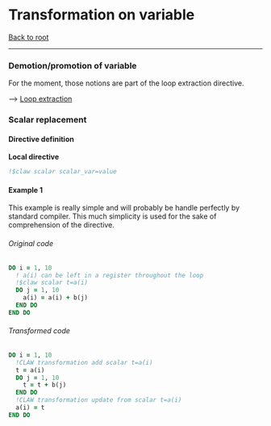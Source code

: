 # Transformation on variable
<!--- TODO all reflexion and definition --->
[Back to root](https://github.com/C2SM-RCM/claw-language-definition)

---

### Demotion/promotion of variable

For the moment, those notions are part of the loop extraction directive.

--> [Loop extraction](https://github.com/C2SM-RCM/claw-language-definition/blob/master/definition/loop-transform.md#loop-extraction)

<!---
TODO maybe remove all of this if we do not see the point to have this directive

Notion moved to the loop-extract directive. If we see advantage to have this
notion as a standalone, we can bring this back.


### Demotion
#### Directive definition
TODO think again this problematic the directive should include a notion of
loop-extraction/creation with an iteration range
include a notion of loop-fusion in it. The resulting loop-extraction/creation
can be then merge with loops on the same level

**Local directive**
```fortran
!$claw demote(variable_list) dim(dimension_from,dimension_to)
```

#### Example 1
###### Original code
```fortran
SUBROUTINE xyz(value1, value2)
  REAL, INTENT (IN) :: value2(x:y), value2(x:y)

  DO i = 0, iend
    ! some computation with value1(i) here
  END DO
END SUBROUTINE xyz

!$claw demote(value1, value2) (1d, 0d)
CALL xyz(value1, value2)
```

###### Transformed code
```fortran
!CLAW transformation (demotion of variable (value1, value2) (1d,0d))
SUBROUTINE xyz_claw(value1_claw, value2_claw)
  REAL, INTENT (IN) :: value1_claw, value2_claw
  ! some computation with value here
END SUBROUTINE

!CLAW transformation (demotion of variable (value1, value2) (1d,0d))
DO i = 0, iend
  CALL xyz_claw(value1_claw(i), value2_claw(i))
END DO
```
--->

### Scalar replacement
#### Directive definition
**Local directive**
```fortran
!$claw scalar scalar_var=value
```

#### Example 1
This example is really simple and will probably be handle perfectly by standard
compiler. This much simplicity is used for the sake of comprehension of the
directive.
###### Original code
```fortran
DO i = 1, 10
  ! a(i) can be left in a register throughout the loop
  !$claw scalar t=a(i)
  DO j = 1, 10
    a(i) = a(i) + b(j)
  END DO
END DO
```

###### Transformed code
```fortran
DO i = 1, 10
  !CLAW transformation add scalar t=a(i)
  t = a(i)
  DO j = 1, 10
    t = t + b(j)
  END DO
  !CLAW transformation update from scalar t=a(i)
  a(i) = t
END DO
```
